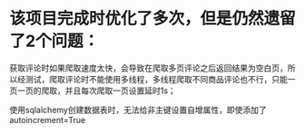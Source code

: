 # 该项目完成时优化了多次，但是仍然遗留了2个问题：
获取评论时如果爬取速度太快，会导致在爬取多页评论之后返回结果为空白页，所以经测试，爬取评论时不能使用多线程，多线程爬取不同商品评论也不行，只能一页一页的爬取，并且每次爬取一页设置延时1s；

使用sqlalchemy创建数据表时，无法给非主键设置自增属性，即使添加了autoincrement=True
